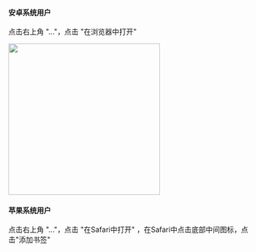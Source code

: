 #### 安卓系统用户

点击右上角 "..."，点击 "在浏览器中打开" 

<img src='http://gfw-breaker.win/videos/nginx/1.png' width="300px"/>

#### 苹果系统用户

点击右上角 "..."，点击 "在Safari中打开" ，在Safari中点击底部中间图标，点击"添加书签"
